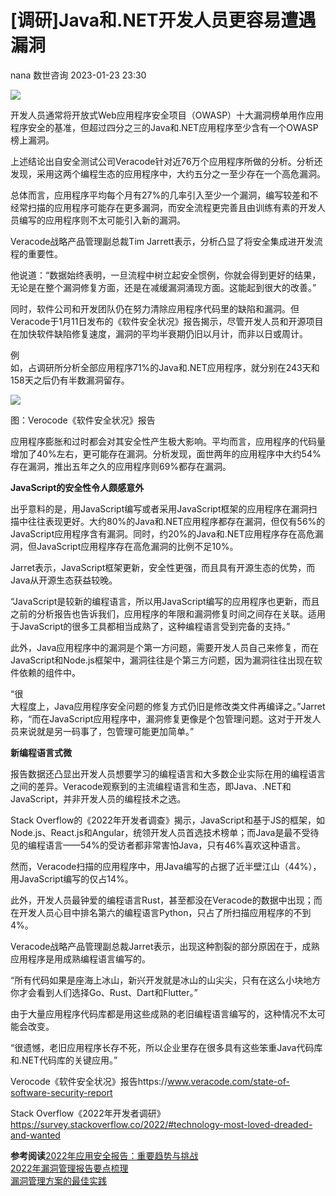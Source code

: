 #  [调研]Java和.NET开发人员更容易遭遇漏洞   
nana  数世咨询   2023-01-23 23:30  
  
![](https://mmbiz.qpic.cn/mmbiz_png/Y9btpvDIDqqBLaAKgOr2DHbmXtAEGdQ9o9Tia8hGbJKfQJeuuw51WJhoDSic1FFKTxNx0btfSuvxoF4MhuFrBBlg/640?wx_fmt=png "")  
  
开发人员通常将开放式Web应用程序安全项目（OWASP）十大漏洞榜单用作应用程序安全的基准，但超过四分之三的Java和.NET应用程序至少含有一个OWASP榜上漏洞。  
  
上述结论出自安全测试公司Veracode针对近76万个应用程序所做的分析。分析还发现，采用这两个编程生态的应用程序中，大约五分之一至少存在一个高危漏洞。  
  
总体而言，应用程序平均每个月有27%的几率引入至少一个漏洞，编写较差和不经常扫描的应用程序可能存在更多漏洞，而安全流程更完善且由训练有素的开发人员编写的应用程序则不太可能引入新的漏洞。  
  
Veracode战略产品管理副总裁Tim Jarrett表示，分析凸显了将安全集成进开发流程的重要性。  
  
他说道：“数据始终表明，一旦流程中树立起安全惯例，你就会得到更好的结果，无论是在整个漏洞修复方面，还是在减缓漏洞涌现方面。这能起到很大的改善。”  
  
同时，软件公司和开发团队仍在努力清除应用程序代码里的缺陷和漏洞。但Veracode于1月11日发布的《软件安全状况》报告揭示，尽管开发人员和开源项目在加快软件缺陷修复速度，漏洞的平均半衰期仍旧以月计，而非以日或周计。   
  
例  
如，占调研所分析全部应用程序71%的Java和.NET应用程序，就分别在243天和158天之后仍有半数漏洞留存。  
  
![](https://mmbiz.qpic.cn/mmbiz_png/Y9btpvDIDqqBLaAKgOr2DHbmXtAEGdQ9Io2EenKykhUczJc8vd4bUs6LU8iapuUsh3YIjRxCF3zQ1RWkyRMhU4g/640?wx_fmt=png "")  
  
图：Verocode《软件安全状况》报告  
  
应用程序膨胀和过时都会对其安全性产生极大影响。平均而言，应用程序的代码量增加了40%左右，更可能存在漏洞。分析发现，面世两年的应用程序中大约54%存在漏洞，推出五年之久的应用程序则69%都存在漏洞。  
  
**JavaScript的安全性令人颇感意外**  
  
出乎意料的是，用JavaScript编写或者采用JavaScript框架的应用程序在漏洞扫描中往往表现更好。大约80%的Java和.NET应用程序都存在漏洞，但仅有56%的JavaScript应用程序含有漏洞。同时，约20%的Java和.NET应用程序存在高危漏洞，但JavaScript应用程序存在高危漏洞的比例不足10%。  
  
Jarret表示，JavaScript框架更新，安全性更强，而且具有开源生态的优势，而Java从开源生态获益较晚。  
  
“JavaScript是较新的编程语言，所以用JavaScript编写的应用程序也更新，而且之前的分析报告也告诉我们，应用程序的年限和漏洞修复时间之间存在关联。适用于JavaScript的很多工具都相当成熟了，这种编程语言受到完备的支持。”  
  
此外，Java应用程序中的漏洞是个第一方问题，需要开发人员自己来修复，而在JavaScript和Node.js框架中，漏洞往往是个第三方问题，因为漏洞往往出现在软件依赖的组件中。  
  
“很  
大程度上，Java应用程序安全问题的修复方式仍旧是修改类文件再编译之。”Jarret称，“而在JavaScript应用程序中，漏洞修复更像是个包管理问题。这对于开发人员来说就是另一码事了，包管理可能更加简单。”  
  
**新编程语言式微**  
  
报告数据还凸显出开发人员想要学习的编程语言和大多数企业实际在用的编程语言之间的差异。Veracode观察到的主流编程语言和生态，即Java、.NET和JavaScript，并非开发人员的编程技术之选。  
  
Stack Overflow的《2022年开发者调查》揭示，JavaScript和基于JS的框架，如Node.js、React.js和Angular，统领开发人员首选技术榜单；而Java是最不受待见的编程语言——54%的受访者都非常害怕Java，只有46%喜欢这种语言。   
  
然而，Veracode扫描的应用程序中，用Java编写的占据了近半壁江山（44%），用JavaScript编写的仅占14%。   
  
此外，开发人员最钟爱的编程语言Rust，甚至都没在Veracode的数据中出现；而在开发人员心目中排名第六的编程语言Python，只占了所扫描应用程序的不到4%。  
  
Veracode战略产品管理副总裁Jarret表示，出现这种割裂的部分原因在于，成熟应用程序是用成熟编程语言编写的。  
  
“所有代码如果是座海上冰山，新兴开发就是冰山的山尖尖，只有在这么小块地方你才会看到人们选择Go、Rust、Dart和Flutter。”  
  
由于大量应用程序代码库都是用这些成熟的老旧编程语言编写的，这种情况不太可能会改变。  
  
“很遗憾，老旧应用程序长存不死，所以企业里存在很多具有这些笨重Java代码库和.NET代码库的关键应用。”  
  
Verocode《软件安全状况》报告https://www.veracode.com/state-of-software-security-report  
  
Stack Overflow《2022年开发者调研》  
https://survey.stackoverflow.co/2022/#technology-most-loved-dreaded-and-wanted  
  
**参考阅读**[2022年应用安全报告：重要趋势与挑战](http://mp.weixin.qq.com/s?__biz=MzkxNzA3MTgyNg==&mid=2247494727&idx=1&sn=12f51bf32ac2399cdba2bce8ba0f4c55&chksm=c1449efaf63317ecc446fe337c774cc28059a4dfe42c7d9b15c3247ed7ccce4b0b7bf10d605a&scene=21#wechat_redirect)  
[2022年漏洞管理报告要点梳理](http://mp.weixin.qq.com/s?__biz=MzkxNzA3MTgyNg==&mid=2247496726&idx=2&sn=50c1973dbbcc1cb9bab81cd0f5e6d8e6&chksm=c14486abf6330fbdafdffde25d7affddc2f35eb7e064532f2ea248d20cd4d4fb496eada04922&scene=21#wechat_redirect)  
[漏洞管理方案的最佳实践](http://mp.weixin.qq.com/s?__biz=MzkxNzA3MTgyNg==&mid=2247495582&idx=1&sn=b78286f57e616df92c46ca2cea4f977f&chksm=c1449d23f6331435e9dcb4816d78bed2e38423d4945385fd5548fe32bebf206f2d71cf6047cd&scene=21#wechat_redirect)  
  
  
